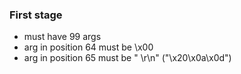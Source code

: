 ### First stage
- must have 99 args
- arg in position 64 must be \x00
- arg in position 65 must be " \r\n" ("\x20\x0a\x0d")